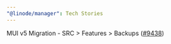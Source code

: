 ```yaml
---
"@linode/manager": Tech Stories
---
```


MUI v5 Migration - SRC > Features > Backups ([#9438](https://github.com/linode/manager/pull/9438))
